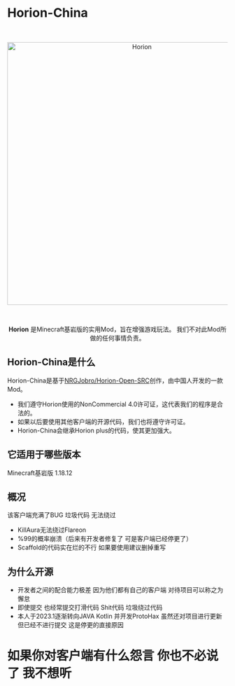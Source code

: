# Horion-China
<div align="center">
  <br />
    <p>
      <a href="https://github.com/horionclient/Horion"><img src="https://raw.githubusercontent.com/horionclient/Horion/master/.github/horion-banner.png" width="600" alt="Horion" /></a>
    </p>
  <br />
  <p>
    <b>Horion</b> 是Minecraft基岩版的实用Mod，旨在增强游戏玩法。 我们不对此Mod所做的任何事情负责。
  </p>
</div>

## Horion-China是什么
Horion-China是基于[NRGJobro/Horion-Open-SRC](https://github.com/NRGJobro/Horion-Open-SRC)创作，由中国人开发的一款Mod。

* 我们遵守Horion使用的NonCommercial 4.0许可证，这代表我们的程序是合法的。
* 如果以后要使用其他客户端的开源代码，我们也将遵守许可证。
* Horion-China会继承Horion plus的代码，使其更加强大。

## 它适用于哪些版本
Minecraft基岩版 1.18.12

## 概况
该客户端充满了BUG 垃圾代码 无法绕过
* KillAura无法绕过Flareon
* %99的概率崩溃（后来有开发者修复了 可是客户端已经停更了）
* Scaffold的代码实在烂的不行 如果要使用建议删掉重写

## 为什么开源
* 开发者之间的配合能力极差 因为他们都有自己的客户端 对待项目可以称之为懈怠
* 即使提交 也经常提交打滑代码 Shit代码 垃圾绕过代码
* 本人于2023.1逐渐转向JAVA Kotlin 并开发ProtoHax 虽然还对项目进行更新 但已经不进行提交 这是停更的直接原因

# 如果你对客户端有什么怨言 你也不必说了 我不想听

